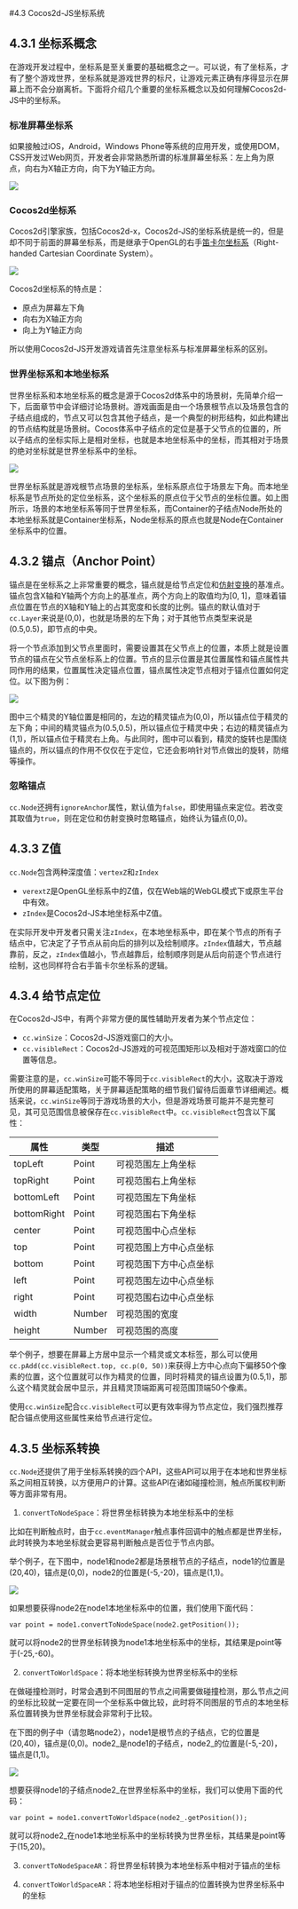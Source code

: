 #4.3 Cocos2d-JS坐标系统

## 4.3.1 坐标系概念

在游戏开发过程中，坐标系是至关重要的基础概念之一。可以说，有了坐标系，才有了整个游戏世界，坐标系就是游戏世界的标尺，让游戏元素正确有序得显示在屏幕上而不会分崩离析。下面将介绍几个重要的坐标系概念以及如何理解Cocos2d-JS中的坐标系。

### 标准屏幕坐标系

如果接触过iOS，Android，Windows Phone等系统的应用开发，或使用DOM，CSS开发过Web网页，开发者会非常熟悉所谓的标准屏幕坐标系：左上角为原点，向右为X轴正方向，向下为Y轴正方向。

![](standard_coord.jpg)

### Cocos2d坐标系

Cocos2d引擎家族，包括Cocos2d-x，Cocos2d-JS的坐标系统是统一的，但是却不同于前面的屏幕坐标系，而是继承于OpenGL的右手[笛卡尔坐标系](http://zh.wikipedia.org/wiki/%E7%AC%9B%E5%8D%A1%E5%84%BF%E5%9D%90%E6%A0%87%E7%B3%BB)（Right-handed Cartesian Coordinate System）。

![](RightHand.png)

Cocos2d坐标系的特点是：

- 原点为屏幕左下角
- 向右为X轴正方向
- 向上为Y轴正方向

所以使用Cocos2d-JS开发游戏请首先注意坐标系与标准屏幕坐标系的区别。

### 世界坐标系和本地坐标系

世界坐标系和本地坐标系的概念是源于Cocos2d体系中的场景树，先简单介绍一下，后面章节中会详细讨论场景树。游戏画面是由一个场景根节点以及场景包含的子结点组成的，节点又可以包含其他子结点，是一个典型的树形结构，如此构建出的节点结构就是场景树。Cocos体系中子结点的定位是基于父节点的位置的，所以子结点的坐标实际上是相对坐标，也就是本地坐标系中的坐标，而其相对于场景的绝对坐标就是世界坐标系中的坐标。

![](ParentChild.jpg)

世界坐标系就是游戏根节点场景的坐标系，坐标系原点位于场景左下角。而本地坐标系是节点所处的定位坐标系，这个坐标系的原点位于父节点的坐标位置。如上图所示，场景的本地坐标系等同于世界坐标系，而Container的子结点Node所处的本地坐标系就是Container坐标系，Node坐标系的原点也就是Node在Container坐标系中的位置。


## 4.3.2 锚点（Anchor Point）

锚点是在坐标系之上非常重要的概念，锚点就是给节点定位和[仿射变换](http://zh.wikipedia.org/wiki/%E4%BB%BF%E5%B0%84%E5%8F%98%E6%8D%A2)的基准点。锚点包含X轴和Y轴两个方向上的基准点，两个方向上的取值均为[0, 1]，意味着锚点位置在节点的X轴和Y轴上的占其宽度和长度的比例。锚点的默认值对于`cc.Layer`来说是(0,0)，也就是场景的左下角；对于其他节点类型来说是(0.5,0.5)，即节点的中央。

将一个节点添加到父节点里面时，需要设置其在父节点上的位置，本质上就是设置节点的锚点在父节点坐标系上的位置。节点的显示位置是其位置属性和锚点属性共同作用的结果，位置属性决定锚点位置，锚点属性决定节点相对于锚点位置如何定位。以下图为例：

![](AnchorPoint.jpg)

图中三个精灵的Y轴位置是相同的，左边的精灵锚点为(0,0)，所以锚点位于精灵的左下角；中间的精灵锚点为(0.5,0.5)，所以锚点位于精灵中央；右边的精灵锚点为(1,1)，所以锚点位于精灵右上角。与此同时，图中可以看到，精灵的旋转也是围绕锚点的，所以锚点的作用不仅仅在于定位，它还会影响针对节点做出的旋转，防缩等操作。

### 忽略锚点

`cc.Node`还拥有`ignoreAnchor`属性，默认值为`false`，即使用锚点来定位。若改变其取值为`true`，则在定位和仿射变换时忽略锚点，始终认为锚点(0,0)。


## 4.3.3 Z值

`cc.Node`包含两种深度值：`vertexZ`和`zIndex`

- `verextZ`是OpenGL坐标系中的Z值，仅在Web端的WebGL模式下或原生平台中有效。
- `zIndex`是Cocos2d-JS本地坐标系中Z值。

在实际开发中开发者只需关注`zIndex`，在本地坐标系中，即在某个节点的所有子结点中，它决定了子节点从前向后的排列以及绘制顺序。`zIndex`值越大，节点越靠前，反之，`zIndex`值越小，节点越靠后，绘制顺序则是从后向前逐个节点进行绘制，这也同样符合右手笛卡尔坐标系的逻辑。


## 4.3.4 给节点定位

在Cocos2d-JS中，有两个非常方便的属性辅助开发者为某个节点定位：

- `cc.winSize`：Cocos2d-JS游戏窗口的大小。
- `cc.visibleRect`：Cocos2d-JS游戏的可视范围矩形以及相对于游戏窗口的位置等信息。

需要注意的是，`cc.winSize`可能不等同于`cc.visibleRect`的大小，这取决于游戏所使用的屏幕适配策略，关于屏幕适配策略的细节我们留待后面章节详细阐述。概括来说，`cc.winSize`等同于游戏场景的大小，但是游戏场景可能并不是完整可见，其可见范围信息被保存在`cc.visibleRect`中。`cc.visibleRect`包含以下属性：

|属性|类型|描述|
|---|----|---|
|topLeft|Point|可视范围左上角坐标|
|topRight|Point|可视范围右上角坐标|
|bottomLeft|Point|可视范围左下角坐标|
|bottomRight|Point|可视范围右下角坐标|
|center|Point|可视范围中心点坐标|
|top|Point|可视范围上方中心点坐标|
|bottom|Point|可视范围下方中心点坐标|
|left|Point|可视范围左边中心点坐标|
|right|Point|可视范围右边中心点坐标|
|width|Number|可视范围的宽度|
|height|Number|可视范围的高度|

举个例子，想要在屏幕上方居中显示一个精灵或文本标签，那么可以使用`cc.pAdd(cc.visibleRect.top, cc.p(0, 50))`来获得上方中心点向下偏移50个像素的位置，这个位置就可以作为精灵的位置，同时将精灵的锚点设置为(0.5,1)，那么这个精灵就会居中显示，并且精灵顶端距离可视范围顶端50个像素。

使用`cc.winSize`配合`cc.visibleRect`可以更有效率得为节点定位，我们强烈推荐配合锚点使用这些属性来给节点进行定位。


## 4.3.5 坐标系转换

`cc.Node`还提供了用于坐标系转换的四个API，这些API可以用于在本地和世界坐标系之间相互转换，以方便用户的计算。这些API在诸如碰撞检测，触点所属权判断等方面非常有用。

1. `convertToNodeSpace`：将世界坐标转换为本地坐标系中的坐标

比如在判断触点时，由于`cc.eventManager`触点事件回调中的触点都是世界坐标，此时转换为本地坐标就会更容易判断触点是否位于节点内部。

举个例子，在下图中，node1和node2都是场景根节点的子结点，node1的位置是(20,40)，锚点是(0,0)，node2的位置是(-5,-20)，锚点是(1,1)。

![](convertToNodeSpace.jpg)

如果想要获得node2在node1本地坐标系中的位置，我们使用下面代码：

```
var point = node1.convertToNodeSpace(node2.getPosition());
```

就可以将node2的世界坐标转换为node1本地坐标系中的坐标，其结果是point等于(-25,-60)。

2. `convertToWorldSpace`：将本地坐标转换为世界坐标系中的坐标

在做碰撞检测时，时常会遇到不同图层的节点之间需要做碰撞检测，那么节点之间的坐标比较就一定要在同一个坐标系中做比较，此时将不同图层的节点的本地坐标系位置转换为世界坐标就会非常利于比较。

在下图的例子中（请忽略node2），node1是根节点的子结点，它的位置是(20,40)，锚点是(0,0)。node2\_是node1的子结点，node2\_的位置是(-5,-20)，锚点是(1,1)。

![](convertToWorldSpace.jpg)

想要获得node1的子结点node2_在世界坐标系中的坐标，我们可以使用下面的代码：

```
var point = node1.convertToWorldSpace(node2_.getPosition());
```

就可以将node2\_在node1本地坐标系中的坐标转换为世界坐标，其结果是point等于(15,20)。

3. `convertToNodeSpaceAR`：将世界坐标转换为本地坐标系中相对于锚点的坐标

4. `convertToWorldSpaceAR`：将本地坐标相对于锚点的位置转换为世界坐标系中的坐标